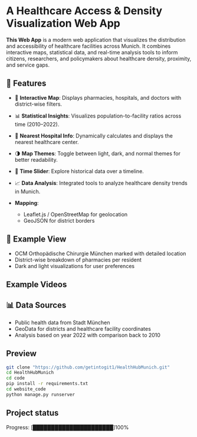 # A Healthcare Access & Density Visualization Web App

**This Web App** is a modern web application that visualizes the distribution and accessibility of healthcare facilities across Munich. It combines interactive maps, statistical data, and real-time analysis tools to inform citizens, researchers, and policymakers about healthcare density, proximity, and service gaps.

## 🚀 Features

- 📍 **Interactive Map**: Displays pharmacies, hospitals, and doctors with district-wise filters.
- 📊 **Statistical Insights**: Visualizes population-to-facility ratios across time (2010–2022).
- 🏥 **Nearest Hospital Info**: Dynamically calculates and displays the nearest healthcare center.
- 🌗 **Map Themes**: Toggle between light, dark, and normal themes for better readability.
- 📅 **Time Slider**: Explore historical data over a timeline.
- 📈 **Data Analysis**: Integrated tools to analyze healthcare density trends in Munich.


- **Mapping**:
  - Leaflet.js / OpenStreetMap for geolocation
  - GeoJSON for district borders

## 📍 Example View

- OCM Orthopädische Chirurgie München marked with detailed location
- District-wise breakdown of pharmacies per resident
- Dark and light visualizations for user preferences

## Example Videos


## 📊 Data Sources

- Public health data from Stadt München
- GeoData for districts and healthcare facility coordinates
- Analysis based on year 2022 with comparison back to 2010
  
## Preview
```sh
git clone "https://github.com/getintogit1/HealthHubMunich.git"
cd HealthHubMunich
cd code
pip install -r requirements.txt
cd website_code
python manage.py runserver
```




## Project status
Progress: [██████████████████████]100%
